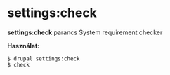 # settings:check
**settings:check** parancs System requirement checker

**Használat:**
```
$ drupal settings:check 
$ check  
```
